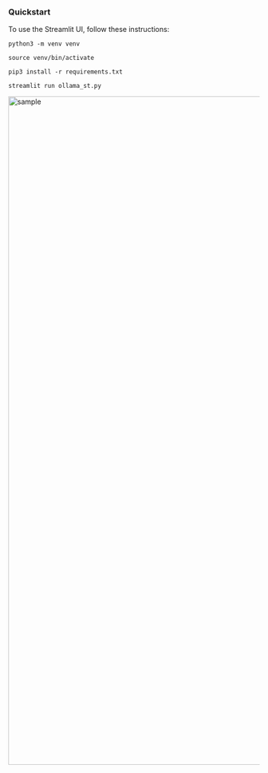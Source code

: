 ### Quickstart

To use the Streamlit UI, follow these instructions:

~~~
python3 -m venv venv
~~~

~~~
source venv/bin/activate
~~~

~~~
pip3 install -r requirements.txt
~~~


~~~
streamlit run ollama_st.py
~~~

<img width="1338" alt="sample" src="https://github.com/user-attachments/assets/afd471f3-b3b0-4d77-b8b9-51e31f0ea753" />
